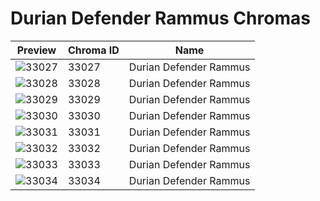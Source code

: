 # Durian Defender Rammus Chromas

| Preview | Chroma ID | Name |
|---------|-----------|------|
| ![33027](https://raw.communitydragon.org/latest/plugins/rcp-be-lol-game-data/global/default/v1/champion-chroma-images/33/33027.png) | 33027 | Durian Defender Rammus |
| ![33028](https://raw.communitydragon.org/latest/plugins/rcp-be-lol-game-data/global/default/v1/champion-chroma-images/33/33028.png) | 33028 | Durian Defender Rammus |
| ![33029](https://raw.communitydragon.org/latest/plugins/rcp-be-lol-game-data/global/default/v1/champion-chroma-images/33/33029.png) | 33029 | Durian Defender Rammus |
| ![33030](https://raw.communitydragon.org/latest/plugins/rcp-be-lol-game-data/global/default/v1/champion-chroma-images/33/33030.png) | 33030 | Durian Defender Rammus |
| ![33031](https://raw.communitydragon.org/latest/plugins/rcp-be-lol-game-data/global/default/v1/champion-chroma-images/33/33031.png) | 33031 | Durian Defender Rammus |
| ![33032](https://raw.communitydragon.org/latest/plugins/rcp-be-lol-game-data/global/default/v1/champion-chroma-images/33/33032.png) | 33032 | Durian Defender Rammus |
| ![33033](https://raw.communitydragon.org/latest/plugins/rcp-be-lol-game-data/global/default/v1/champion-chroma-images/33/33033.png) | 33033 | Durian Defender Rammus |
| ![33034](https://raw.communitydragon.org/latest/plugins/rcp-be-lol-game-data/global/default/v1/champion-chroma-images/33/33034.png) | 33034 | Durian Defender Rammus |